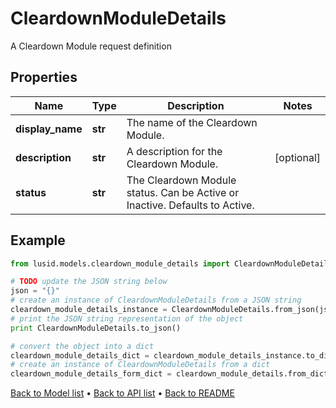 # CleardownModuleDetails

A Cleardown Module request definition

## Properties
Name | Type | Description | Notes
------------ | ------------- | ------------- | -------------
**display_name** | **str** | The name of the Cleardown Module. | 
**description** | **str** | A description for the Cleardown Module. | [optional] 
**status** | **str** | The Cleardown Module status. Can be Active or Inactive. Defaults to Active. | 

## Example

```python
from lusid.models.cleardown_module_details import CleardownModuleDetails

# TODO update the JSON string below
json = "{}"
# create an instance of CleardownModuleDetails from a JSON string
cleardown_module_details_instance = CleardownModuleDetails.from_json(json)
# print the JSON string representation of the object
print CleardownModuleDetails.to_json()

# convert the object into a dict
cleardown_module_details_dict = cleardown_module_details_instance.to_dict()
# create an instance of CleardownModuleDetails from a dict
cleardown_module_details_form_dict = cleardown_module_details.from_dict(cleardown_module_details_dict)
```
[Back to Model list](../README.md#documentation-for-models) &#8226; [Back to API list](../README.md#documentation-for-api-endpoints) &#8226; [Back to README](../README.md)


